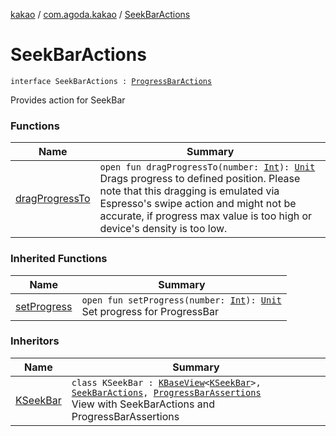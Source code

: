 [kakao](../../index.md) / [com.agoda.kakao](../index.md) / [SeekBarActions](./index.md)

# SeekBarActions

`interface SeekBarActions : `[`ProgressBarActions`](../-progress-bar-actions/index.md)

Provides action for SeekBar

### Functions

| Name | Summary |
|---|---|
| [dragProgressTo](drag-progress-to.md) | `open fun dragProgressTo(number: `[`Int`](https://kotlinlang.org/api/latest/jvm/stdlib/kotlin/-int/index.html)`): `[`Unit`](https://kotlinlang.org/api/latest/jvm/stdlib/kotlin/-unit/index.html)<br>Drags progress to defined position. Please note that this dragging is emulated via Espresso's swipe action and might not be accurate, if progress max value is too high or device's density is too low. |

### Inherited Functions

| Name | Summary |
|---|---|
| [setProgress](../-progress-bar-actions/set-progress.md) | `open fun setProgress(number: `[`Int`](https://kotlinlang.org/api/latest/jvm/stdlib/kotlin/-int/index.html)`): `[`Unit`](https://kotlinlang.org/api/latest/jvm/stdlib/kotlin/-unit/index.html)<br>Set progress for ProgressBar |

### Inheritors

| Name | Summary |
|---|---|
| [KSeekBar](../-k-seek-bar/index.md) | `class KSeekBar : `[`KBaseView`](../-k-base-view/index.md)`<`[`KSeekBar`](../-k-seek-bar/index.md)`>, `[`SeekBarActions`](./index.md)`, `[`ProgressBarAssertions`](../-progress-bar-assertions/index.md)<br>View with SeekBarActions and ProgressBarAssertions |
